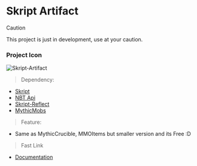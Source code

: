 # Skript Artifact

> [!CAUTION]
> This project is just in development, use at your caution.

### Project Icon
![Skript-Artifact](https://i.imgur.com/4HjhL4g.png)

> Dependency:
- [Skript](https://github.com/SkriptLang/Skript)
- [NBT Api](https://github.com/tr7zw/Item-NBT-API)
- [Skript-Reflect](https://github.com/SkriptLang/skript-reflect)
- [MythicMobs](https://mythiccraft.io/index.php)

> Feature:
- Same as MythicCrucible, MMOItems but smaller version and its Free :D

> Fast Link
- [Documentation](https://github.com/Phanisment/Skript-Artifact/blob/development/DOCUMENTATION.md)